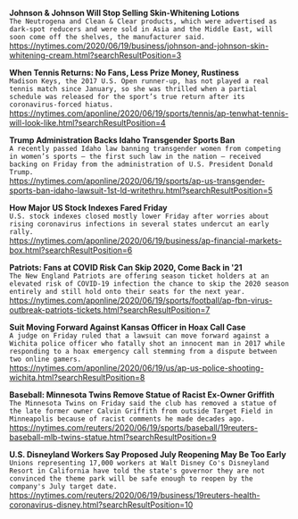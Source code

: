**Johnson & Johnson Will Stop Selling Skin-Whitening Lotions**\
`The Neutrogena and Clean & Clear products, which were advertised as dark-spot reducers and were sold in Asia and the Middle East, will soon come off the shelves, the manufacturer said.`\
https://nytimes.com/2020/06/19/business/johnson-and-johnson-skin-whitening-cream.html?searchResultPosition=3

**When Tennis Returns: No Fans, Less Prize Money, Rustiness**\
`Madison Keys, the 2017 U.S. Open runner-up, has not played a real tennis match since January, so she was thrilled when a partial schedule was released for the sport’s true return after its coronavirus-forced hiatus.`\
https://nytimes.com/aponline/2020/06/19/sports/tennis/ap-tenwhat-tennis-will-look-like.html?searchResultPosition=4

**Trump Administration Backs Idaho Transgender Sports Ban**\
`A recently passed Idaho law banning transgender women from competing in women’s sports — the first such law in the nation — received backing on Friday from the administration of U.S. President Donald Trump.`\
https://nytimes.com/aponline/2020/06/19/sports/ap-us-transgender-sports-ban-idaho-lawsuit-1st-ld-writethru.html?searchResultPosition=5

**How Major US Stock Indexes Fared Friday**\
`U.S. stock indexes closed mostly lower Friday after worries about rising coronavirus infections in several states undercut an early rally. `\
https://nytimes.com/aponline/2020/06/19/business/ap-financial-markets-box.html?searchResultPosition=6

**Patriots: Fans at COVID Risk Can Skip 2020, Come Back in '21**\
`The New England Patriots are offering season ticket holders at an elevated risk of COVID-19 infection the chance to skip the 2020 season entirely and still hold onto their seats for the next year.`\
https://nytimes.com/aponline/2020/06/19/sports/football/ap-fbn-virus-outbreak-patriots-tickets.html?searchResultPosition=7

**Suit Moving Forward Against Kansas Officer in Hoax Call Case**\
`A judge on Friday ruled that a lawsuit can move forward against a Wichita police officer who fatally shot an innocent man in 2017 while responding to a hoax emergency call stemming from a dispute between two online gamers.`\
https://nytimes.com/aponline/2020/06/19/us/ap-us-police-shooting-wichita.html?searchResultPosition=8

**Baseball: Minnesota Twins Remove Statue of Racist Ex-Owner Griffith**\
`The Minnesota Twins on Friday said the club has removed a statue of the late former owner Calvin Griffith from outside Target Field in Minneapolis because of racist comments he made decades ago.`\
https://nytimes.com/reuters/2020/06/19/sports/baseball/19reuters-baseball-mlb-twins-statue.html?searchResultPosition=9

**U.S. Disneyland Workers Say Proposed July Reopening May Be Too Early**\
`Unions representing 17,000 workers at Walt Disney Co's Disneyland Resort in California have told the state's governor they are not convinced the theme park will be safe enough to reopen by the company's July target date.`\
https://nytimes.com/reuters/2020/06/19/business/19reuters-health-coronavirus-disney.html?searchResultPosition=10

